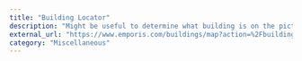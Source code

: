 ```yaml
---
title: "Building Locator"
description: "Might be useful to determine what building is on the picture."
external_url: "https://www.emporis.com/buildings/map?action=%2Fbuildings#c=-28.524107,134.985543&z=4"
category: "Miscellaneous"
---
```

